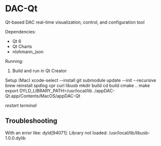 # DAC-Qt
Qt-based DAC real-time visualization, control, and configuration tool

Dependencies:
- Qt 6
- Qt Charts
- nlohmann_json

Running:
1. Build and run in Qt Creator

Setup (Mac)
xcode-select --install
git submodule update --init --recursive
brew reinstall spdlog cpr curl libusb
mkdir build
cd build
cmake ..
make
export DYLD_LIBRARY_PATH=/usr/local/lib
./appDAC-Qt.app/Contents/MacOS/appDAC-Qt

*restart terminal*

## Troubleshooting
With an error like: dyld[94071]: Library not loaded: /usr/local/lib/libusb-1.0.0.dylib
  